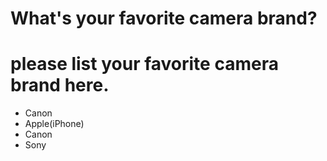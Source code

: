 # What's your favorite camera brand?

# please list your favorite camera brand here.
- Canon
- Apple(iPhone)
- Canon
- Sony

